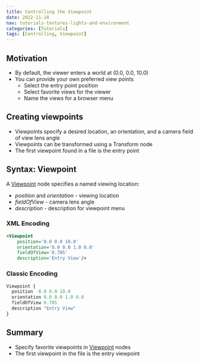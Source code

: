 ```yaml
---
title: Controlling the Viewpoint
date: 2022-11-28
nav: tutorials-textures-lights-and-environment
categories: [Tutorials]
tags: [Controlling, Viewpoint]
---
```

## Motivation

- By default, the viewer enters a world at (0.0, 0.0, 10.0)
- You can provide your own preferred view points
  - Select the entry point position
  - Select favorite views for the viewer
  - Name the views for a browser menu

## Creating viewpoints

- Viewpoints specify a desired location, an orientation, and a camera field of view lens angle
- Viewpoints can be transformed using a Transform node
- The first viewpoint found in a file is the entry point

## Syntax: Viewpoint

A [Viewpoint](../components/navigation/viewpoint) node specifies a named viewing location:

- *position* and *orientation* - viewing location
- *fieldOfView* - camera lens angle
- *description* - description for viewpoint menu

### XML Encoding

```xml
<Viewpoint
    position='0.0 0.0 10.0'
    orientation='0.0 0.0 1.0 0.0'
    fieldOfView='0.785'
    description='Entry View'/>
```

### Classic Encoding

```js
Viewpoint {
  position  0.0 0.0 10.0
  orientation 0.0 0.0 1.0 0.0
  fieldOfView 0.785
  description "Entry View"
}
```

## Summary

- Specify favorite viewpoints in [Viewpoint](../components/navigation/viewpoint) nodes
- The first viewpoint in the file is the entry viewpoint
